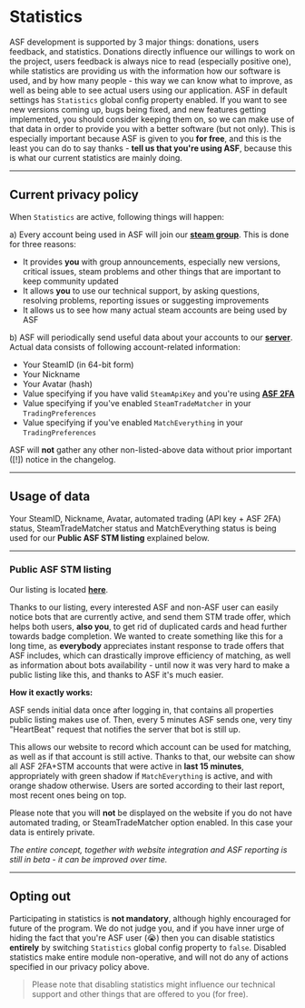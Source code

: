 # Statistics

ASF development is supported by 3 major things: donations, users feedback, and statistics. Donations directly influence our willings to work on the project, users feedback is always nice to read (especially positive one), while statistics are providing us with the information how our software is used, and by how many people - this way we can know what to improve, as well as being able to see actual users using our application. ASF in default settings has ```Statistics``` global config property enabled. If you want to see new versions coming up, bugs being fixed, and new features getting implemented, you should consider keeping them on, so we can make use of that data in order to provide you with a better software (but not only). This is especially important because ASF is given to you **for free**, and this is the least you can do to say thanks - **tell us that you're using ASF**, because this is what our current statistics are mainly doing.

---

## Current privacy policy

When ```Statistics``` are active, following things will happen:

a) Every account being used in ASF will join our **[steam group](http://steamcommunity.com/groups/ascfarm)**. This is done for three reasons:

* It provides **you** with group announcements, especially new versions, critical issues, steam problems and other things that are important to keep community updated
* It allows **you** to use our technical support, by asking questions, resolving problems, reporting issues or suggesting improvements
* It allows us to see how many actual steam accounts are being used by ASF


b) ASF will periodically send useful data about your accounts to our **[server](https://asf.justarchi.net)**. Actual data consists of following account-related information:

* Your SteamID (in 64-bit form)
* Your Nickname
* Your Avatar (hash)
* Value specifying if you have valid ```SteamApiKey``` and you're using **[ASF 2FA](https://github.com/JustArchi/ArchiSteamFarm/wiki/Escrow)**
* Value specifying if you've enabled ```SteamTradeMatcher``` in your ```TradingPreferences```
* Value specifying if you've enabled ```MatchEverything``` in your ```TradingPreferences```

ASF will **not** gather any other non-listed-above data without prior important ([!]) notice in the changelog.

---

## Usage of data

Your SteamID, Nickname, Avatar, automated trading (API key + ASF 2FA) status, SteamTradeMatcher status and MatchEverything status is being used for our **Public ASF STM listing** explained below.

---

### Public ASF STM listing

Our listing is located **[here](https://asf.justarchi.net/STM)**.

Thanks to our listing, every interested ASF and non-ASF user can easily notice bots that are currently active, and send them STM trade offer, which helps both users, **also you**, to get rid of duplicated cards and head further towards badge completion. We wanted to create something like this for a long time, as **everybody** appreciates instant response to trade offers that ASF includes, which can drastically improve efficiency of matching, as well as information about bots availability - until now it was very hard to make a public listing like this, and thanks to ASF it's much easier.

**How it exactly works:**

ASF sends initial data once after logging in, that contains all properties public listing makes use of. Then, every 5 minutes ASF sends one, very tiny "HeartBeat" request that notifies the server that bot is still up.

This allows our website to record which account can be used for matching, as well as if that account is still active. Thanks to that, our website can show all ASF 2FA+STM accounts that were active in **last 15 minutes**, appropriately with green shadow if ```MatchEverything``` is active, and with orange shadow otherwise. Users are sorted according to their last report, most recent ones being on top.

Please note that you will **not** be displayed on the website if you do not have automated trading, or SteamTradeMatcher option enabled. In this case your data is entirely private.

*The entire concept, together with website integration and ASF reporting is still in beta - it can be improved over time.*

---

## Opting out

Participating in statistics is **not mandatory**, although highly encouraged for future of the program. We do not judge you, and if you have inner urge of hiding the fact that you're ASF user (😭) then you can disable statistics **entirely** by switching ```Statistics``` global config property to ```false```. Disabled statistics make entire module non-operative, and will not do any of actions specified in our privacy policy above.

> Please note that disabling statistics might influence our technical support and other things that are offered to you (for free).